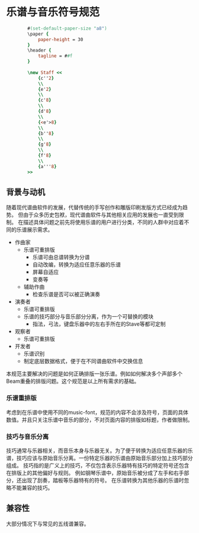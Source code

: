 # 乐谱与音乐符号规范

```lilypond
        #(set-default-paper-size "a8")
        \paper {
            paper-height = 30
        }
        \header {
            tagline = ##f
        }
            
        \new Staff <<
            {c''2}
            \\
            {e'2}
            \\
            {c'8}
            \\
            {d'8}
            \\
            {<e'>8}
            \\
            {b''8}
            \\
            {g'8}
            \\
            {f'8}
            \\
            {a'''8}
        >>
```

## 背景与动机
随着现代谱曲软件的发展，代替传统的手写创作和雕版印刷发版方式已经成为趋势。
但由于众多历史包袱，现代谱曲软件与其他相关应用的发展也一直受到限制。
在描述具体问题之前先将使用乐谱的用户进行分类，不同的人群中对应着不同的乐谱展示需求。
* 作曲家
    * 乐谱可重排版
        * 乐谱可由总谱转换为分谱
        * 自动改编，转换为适应任意乐器的乐谱
        * 屏幕自适应
        * 变奏等
    * 辅助作曲
        * 检查乐谱是否可以被正确演奏
* 演奏者
    * 乐谱可重排版
    * 乐谱的技巧部分与音乐部分分离，作为一个可替换的模块
        * 指法，弓法，键盘乐器中的左右手所在的Stave等都可定制
* 观察者
    * 乐谱可重排版
* 开发者
    * 乐谱识别
    * 制定底层数据格式，便于在不同谱曲软件中交换信息

本规范主要解决的问题是如何正确排版一张乐谱。例如如何解决多个声部多个Beam重叠的排版问题。这个规范是以上所有需求的基础。

### 乐谱重排版
考虑到在乐谱中使用不同的music-font，规范的内容不会涉及符号，页面的具体数值。并且只关注乐谱中音乐的部分，不对页面内容的排版如标题，作者做限制。

### 技巧与音乐分离
技巧通常与乐器相关，而音乐本身与乐器无关。为了便于转换为适应任意乐器的乐谱，技巧应该与原始音乐分离。一份特定乐器的乐谱由原始音乐部分加上技巧部分组成。
技巧指的是广义上的技巧，不仅包含表示乐器特有技巧的特定符号还包含在排版上的其他偏好与规则。
例如钢琴乐谱中，原始音乐被分成了左手和右手部分，还出现了刮奏，踏板等乐器特有的符号。
在乐谱转换为其他乐器的乐谱时忽略不能兼容的技巧。

## 兼容性
大部分情况下与常见的五线谱兼容。